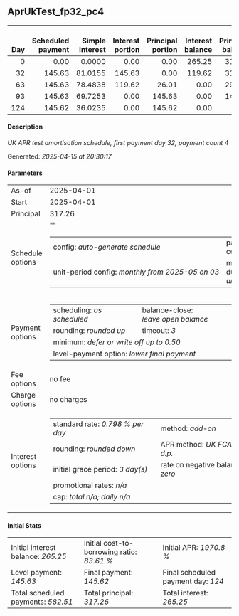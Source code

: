 <h2>AprUkTest_fp32_pc4</h2>
<table>
    <thead style="vertical-align: bottom;">
        <th style="text-align: right;">Day</th>
        <th style="text-align: right;">Scheduled payment</th>
        <th style="text-align: right;">Simple interest</th>
        <th style="text-align: right;">Interest portion</th>
        <th style="text-align: right;">Principal portion</th>
        <th style="text-align: right;">Interest balance</th>
        <th style="text-align: right;">Principal balance</th>
        <th style="text-align: right;">Total simple interest</th>
        <th style="text-align: right;">Total interest</th>
        <th style="text-align: right;">Total principal</th>
    </thead>
    <tr style="text-align: right;">
        <td class="ci00">0</td>
        <td class="ci01" style="white-space: nowrap;">0.00</td>
        <td class="ci02">0.0000</td>
        <td class="ci03">0.00</td>
        <td class="ci04">0.00</td>
        <td class="ci05">265.25</td>
        <td class="ci06">317.26</td>
        <td class="ci07">0.0000</td>
        <td class="ci08">0.00</td>
        <td class="ci09">0.00</td>
    </tr>
    <tr style="text-align: right;">
        <td class="ci00">32</td>
        <td class="ci01" style="white-space: nowrap;">145.63</td>
        <td class="ci02">81.0155</td>
        <td class="ci03">145.63</td>
        <td class="ci04">0.00</td>
        <td class="ci05">119.62</td>
        <td class="ci06">317.26</td>
        <td class="ci07">81.0155</td>
        <td class="ci08">145.63</td>
        <td class="ci09">0.00</td>
    </tr>
    <tr style="text-align: right;">
        <td class="ci00">63</td>
        <td class="ci01" style="white-space: nowrap;">145.63</td>
        <td class="ci02">78.4838</td>
        <td class="ci03">119.62</td>
        <td class="ci04">26.01</td>
        <td class="ci05">0.00</td>
        <td class="ci06">291.25</td>
        <td class="ci07">159.4993</td>
        <td class="ci08">265.25</td>
        <td class="ci09">26.01</td>
    </tr>
    <tr style="text-align: right;">
        <td class="ci00">93</td>
        <td class="ci01" style="white-space: nowrap;">145.63</td>
        <td class="ci02">69.7253</td>
        <td class="ci03">0.00</td>
        <td class="ci04">145.63</td>
        <td class="ci05">0.00</td>
        <td class="ci06">145.62</td>
        <td class="ci07">229.2245</td>
        <td class="ci08">265.25</td>
        <td class="ci09">171.64</td>
    </tr>
    <tr style="text-align: right;">
        <td class="ci00">124</td>
        <td class="ci01" style="white-space: nowrap;">145.62</td>
        <td class="ci02">36.0235</td>
        <td class="ci03">0.00</td>
        <td class="ci04">145.62</td>
        <td class="ci05">0.00</td>
        <td class="ci06">0.00</td>
        <td class="ci07">265.2480</td>
        <td class="ci08">265.25</td>
        <td class="ci09">317.26</td>
    </tr>
</table>
<h4>Description</h4>
<p><i>UK APR test amortisation schedule, first payment day 32, payment count 4</i></p>
<p>Generated: <i>2025-04-15 at 20:30:17</i></p>
<h4>Parameters</h4>
<table>
    <tr>
        <td>As-of</td>
        <td>2025-04-01</td>
    </tr>
    <tr>
        <td>Start</td>
        <td>2025-04-01</td>
    </tr>
    <tr>
        <td>Principal</td>
        <td>317.26</td>
    </tr>
    <tr>
        <td>Schedule options</td>
        <td>
            <table>
                <tr>
                    <td>config: <i>auto-generate schedule</i></td>
                    <td>payment count: <i>4</i></td>
                </tr>
                <tr>
                    <td style="white-space: nowrap;">unit-period config: <i>monthly from 2025-05 on 03</i></td>""
                    <td>max duration: <i>unlimited</i></td>
                </tr>
            </table>
        </td>
    </tr>
    <tr>
        <td>Payment options</td>
        <td>
            <table>
                <tr>
                    <td>scheduling: <i>as scheduled</i></td>
                    <td>balance-close: <i>leave&nbsp;open&nbsp;balance</i></td>
                </tr>
                <tr>
                    <td>rounding: <i>rounded up</i></td>
                    <td>timeout: <i>3</i></td>
                </tr>
                <tr>
                    <td colspan='2'>minimum: <i>defer&nbsp;or&nbsp;write&nbsp;off&nbsp;up&nbsp;to&nbsp;0.50</i></td>
                </tr>
                <tr>
                    <td colspan='2'>level-payment option: <i>lower&nbsp;final&nbsp;payment</i></td>
                </tr>
            </table>
        </td>
    </tr>
    <tr>
        <td>Fee options</td>
        <td>no fee
        </td>
    </tr>
    <tr>
        <td>Charge options</td>
        <td>no charges
        </td>
    </tr>
    <tr>
        <td>Interest options</td>
        <td>
            <table>
                <tr>
                    <td>standard rate: <i>0.798 % per day</i></td>
                    <td>method: <i>add-on</i></td>
                </tr>
                <tr>
                    <td>rounding: <i>rounded down</i></td>
                    <td>APR method: <i>UK FCA to 1 d.p.</i></td>
                </tr>
                <tr>
                    <td>initial grace period: <i>3 day(s)</i></td>
                    <td>rate on negative balance: <i>zero</i></td>
                </tr>
                <tr>
                    <td colspan="2">promotional rates: <i><i>n/a</i></i></td>
                </tr>
                <tr>
                    <td colspan="2">cap: <i>total <i>n/a</i>; daily <i>n/a</i></td>
                </tr>
            </table>
        </td>
    </tr>
</table>
<h4>Initial Stats</h4>
<table>
    <tr>
        <td>Initial interest balance: <i>265.25</i></td>
        <td>Initial cost-to-borrowing ratio: <i>83.61 %</i></td>
        <td>Initial APR: <i>1970.8 %</i></td>
    </tr>
    <tr>
        <td>Level payment: <i>145.63</i></td>
        <td>Final payment: <i>145.62</i></td>
        <td>Final scheduled payment day: <i>124</i></td>
    </tr>
    <tr>
        <td>Total scheduled payments: <i>582.51</i></td>
        <td>Total principal: <i>317.26</i></td>
        <td>Total interest: <i>265.25</i></td>
    </tr>
</table>
